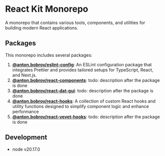 
# React Kit Monorepo

A monorepo that contains various tools, components, and utilities for building modern React applications.

## Packages

This monorepo includes several packages:

1. **[@anton.bobrov/eslint-config](https://github.com/antonbobrov/react-kit/tree/develop/apps/eslint-config)**: An ESLint configuration package that integrates Prettier and provides tailored setups for TypeScript, React, and Next.js.
2. **[@anton.bobrov/react-components](https://github.com/antonbobrov/react-kit/tree/develop/apps/react-components)**: todo: description after the package is done
3. **[@anton.bobrov/react-dat-gui](https://github.com/antonbobrov/react-kit/tree/develop/apps/react-dat-gui)**: todo: description after the package is done
4. **[@anton.bobrov/react-hooks](https://github.com/antonbobrov/react-kit/tree/develop/apps/react-hooks)**: A collection of custom React hooks and utility functions designed to simplify component logic and enhance performance
5. **[@anton.bobrov/react-vevet-hooks](https://github.com/antonbobrov/react-kit/tree/develop/apps/react-vevet-hooks)**: todo: description after the package is done

## Development
* node v20.17.0
